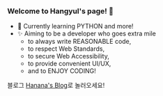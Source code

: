 ### Welcome to Hangyul's page! 👋

- 🌱 Currently learning PYTHON and more!
- ✨ Aiming to be a developer who goes extra mile
  - to always write REASONABLE code, 
  - to respect Web Standards,
  - to secure Web Accessibility,
  - to provide convenient UI/UX,
  - and to ENJOY CODING!

블로그 [Hanana's Blog](https://hanana1253.github.io/)로 놀러오세요!

<!--
**hanana1253/hanana1253** is a ✨ _special_ ✨ repository because its `README.md` (this file) appears on your GitHub profile.

Here are some ideas to get you started:

- 👯 I’m looking to collaborate on ...
- 🤔 I’m looking for help with ...
- 🔭 I’m currently working on ...
- 🌱 I’m currently learning ...
- 🔭 I’m currently working on ...
- 🌱 I’m currently learning ...
- 💬 Ask me about ...
- 📫 How to reach me: ...
- 😄 Pronouns: ...
- ⚡ Fun fact: ...
-->

